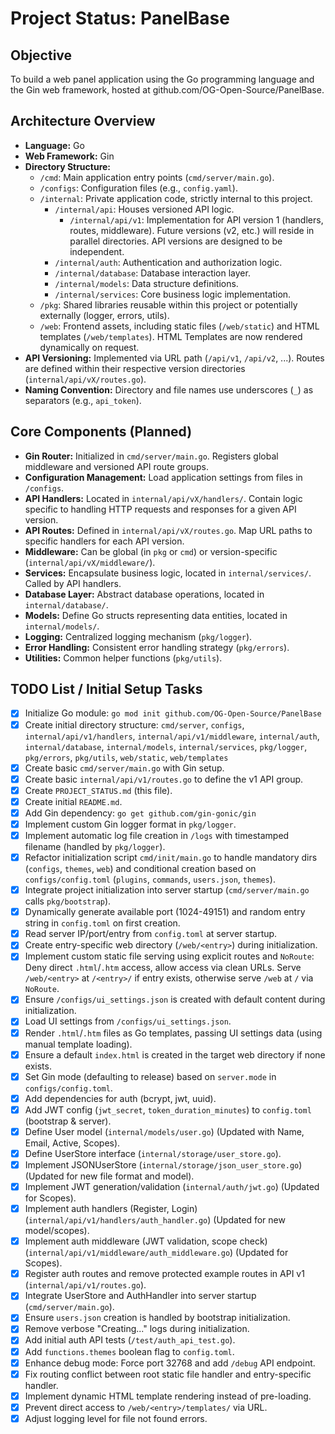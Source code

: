 # Project Status: PanelBase

## Objective

To build a web panel application using the Go programming language and the Gin web framework, hosted at github.com/OG-Open-Source/PanelBase.

## Architecture Overview

- **Language:** Go
- **Web Framework:** Gin
- **Directory Structure:**
  - `/cmd`: Main application entry points (`cmd/server/main.go`).
  - `/configs`: Configuration files (e.g., `config.yaml`).
  - `/internal`: Private application code, strictly internal to this project.
    - `/internal/api`: Houses versioned API logic.
      - `/internal/api/v1`: Implementation for API version 1 (handlers, routes, middleware). Future versions (v2, etc.) will reside in parallel directories. API versions are designed to be independent.
    - `/internal/auth`: Authentication and authorization logic.
    - `/internal/database`: Database interaction layer.
    - `/internal/models`: Data structure definitions.
    - `/internal/services`: Core business logic implementation.
  - `/pkg`: Shared libraries reusable within this project or potentially externally (logger, errors, utils).
  - `/web`: Frontend assets, including static files (`/web/static`) and HTML templates (`/web/templates`). HTML Templates are now rendered dynamically on request.
- **API Versioning:** Implemented via URL path (`/api/v1`, `/api/v2`, ...). Routes are defined within their respective version directories (`internal/api/vX/routes.go`).
- **Naming Convention:** Directory and file names use underscores (`_`) as separators (e.g., `api_token`).

## Core Components (Planned)

- **Gin Router:** Initialized in `cmd/server/main.go`. Registers global middleware and versioned API route groups.
- **Configuration Management:** Load application settings from files in `/configs`.
- **API Handlers:** Located in `internal/api/vX/handlers/`. Contain logic specific to handling HTTP requests and responses for a given API version.
- **API Routes:** Defined in `internal/api/vX/routes.go`. Map URL paths to specific handlers for each API version.
- **Middleware:** Can be global (in `pkg` or `cmd`) or version-specific (`internal/api/vX/middleware/`).
- **Services:** Encapsulate business logic, located in `internal/services/`. Called by API handlers.
- **Database Layer:** Abstract database operations, located in `internal/database/`.
- **Models:** Define Go structs representing data entities, located in `internal/models/`.
- **Logging:** Centralized logging mechanism (`pkg/logger`).
- **Error Handling:** Consistent error handling strategy (`pkg/errors`).
- **Utilities:** Common helper functions (`pkg/utils`).

## TODO List / Initial Setup Tasks

- [x] Initialize Go module: `go mod init github.com/OG-Open-Source/PanelBase`
- [x] Create initial directory structure: `cmd/server`, `configs`, `internal/api/v1/handlers`, `internal/api/v1/middleware`, `internal/auth`, `internal/database`, `internal/models`, `internal/services`, `pkg/logger`, `pkg/errors`, `pkg/utils`, `web/static`, `web/templates`
- [x] Create basic `cmd/server/main.go` with Gin setup.
- [x] Create basic `internal/api/v1/routes.go` to define the v1 API group.
- [x] Create `PROJECT_STATUS.md` (this file).
- [x] Create initial `README.md`.
- [x] Add Gin dependency: `go get github.com/gin-gonic/gin`
- [x] Implement custom Gin logger format in `pkg/logger`.
- [x] Implement automatic log file creation in `/logs` with timestamped filename (handled by `pkg/logger`).
- [x] Refactor initialization script `cmd/init/main.go` to handle mandatory dirs (`configs`, `themes`, `web`) and conditional creation based on `configs/config.toml` (`plugins`, `commands`, `users.json`, `themes`).
- [x] Integrate project initialization into server startup (`cmd/server/main.go` calls `pkg/bootstrap`).
- [x] Dynamically generate available port (1024-49151) and random entry string in `config.toml` on first creation.
- [x] Read server IP/port/entry from `config.toml` at server startup.
- [x] Create entry-specific web directory (`/web/<entry>`) during initialization.
- [x] Implement custom static file serving using explicit routes and `NoRoute`: Deny direct `.html`/`.htm` access, allow access via clean URLs. Serve `/web/<entry>` at `/<entry>/` if entry exists, otherwise serve `/web` at `/` via `NoRoute`.
- [x] Ensure `/configs/ui_settings.json` is created with default content during initialization.
- [x] Load UI settings from `/configs/ui_settings.json`.
- [x] Render `.html`/`.htm` files as Go templates, passing UI settings data (using manual template loading).
- [x] Ensure a default `index.html` is created in the target web directory if none exists.
- [x] Set Gin mode (defaulting to release) based on `server.mode` in `configs/config.toml`.
- [x] Add dependencies for auth (bcrypt, jwt, uuid).
- [x] Add JWT config (`jwt_secret`, `token_duration_minutes`) to `config.toml` (bootstrap & server).
- [x] Define User model (`internal/models/user.go`) (Updated with Name, Email, Active, Scopes).
- [x] Define UserStore interface (`internal/storage/user_store.go`).
- [x] Implement JSONUserStore (`internal/storage/json_user_store.go`) (Updated for new file format and model).
- [x] Implement JWT generation/validation (`internal/auth/jwt.go`) (Updated for Scopes).
- [x] Implement auth handlers (Register, Login) (`internal/api/v1/handlers/auth_handler.go`) (Updated for new model/scopes).
- [x] Implement auth middleware (JWT validation, scope check) (`internal/api/v1/middleware/auth_middleware.go`) (Updated for Scopes).
- [x] Register auth routes and remove protected example routes in API v1 (`internal/api/v1/routes.go`).
- [x] Integrate UserStore and AuthHandler into server startup (`cmd/server/main.go`).
- [x] Ensure `users.json` creation is handled by bootstrap initialization.
- [x] Remove verbose "Creating..." logs during initialization.
- [x] Add initial auth API tests (`/test/auth_api_test.go`).
- [x] Add `functions.themes` boolean flag to `config.toml`.
- [x] Enhance debug mode: Force port 32768 and add `/debug` API endpoint.
- [x] Fix routing conflict between root static file handler and entry-specific handler.
- [x] Implement dynamic HTML template rendering instead of pre-loading.
- [x] Prevent direct access to `/web/<entry>/templates/` via URL.
- [x] Adjust logging level for file not found errors.
